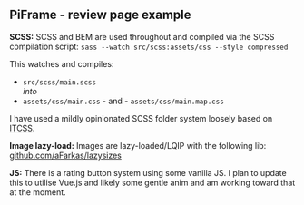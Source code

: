 ## PiFrame - review page example

**SCSS:**
SCSS and BEM are used throughout and compiled via the SCSS compilation script: `sass --watch src/scss:assets/css --style compressed`

This watches and compiles: 
- `src/scss/main.scss`  
*into*
- `assets/css/main.css` - and - `assets/css/main.map.css`

I have used a mildly opinionated SCSS folder system loosely based on [ITCSS](https://www.xfive.co/blog/itcss-scalable-maintainable-css-architecture/).

**Image lazy-load:**
Images are lazy-loaded/LQIP with the following lib: [github.com/aFarkas/lazysizes](https://github.com/aFarkas/lazysizes)

**JS:**
There is a rating button system using some vanilla JS. I plan to update this to utilise Vue.js and likely some gentle anim and am working toward that at the moment.
